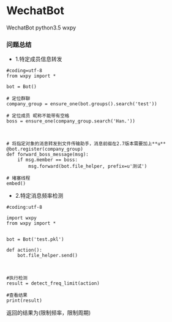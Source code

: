 # WechatBot
WechatBot python3.5 wxpy

### 问题总结
* 1.特定成员信息转发
```
#coding=utf-8
from wxpy import *

bot = Bot()

# 定位群聊
company_group = ensure_one(bot.groups().search('test'))

# 定位成员 昵称不能带有空格
boss = ensure_one(company_group.search('Han.'))



# 将指定对象的消息转发到文件传输助手，消息前缀在2.7版本需要加上**u**
@bot.register(company_group)
def forward_boss_message(msg):
    if msg.member == boss:
        msg.forward(bot.file_helper, prefix=u'测试')

# 堵塞线程
embed()
```
* 2.特定消息频率检测
```
#coding:utf-8

import wxpy
from wxpy import *


bot = Bot('test.pkl')

def action():
    bot.file_helper.send()



#执行检测
result = detect_freq_limit(action)

#查看结果
print(result)
```
返回的结果为(限制频率，限制周期)
